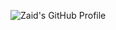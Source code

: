 ![Zaid's GitHub Profile](ttps://cdn.discordapp.com/attachments/1248578456657199124/1263152298859696198/profile.svg?ex=669931c0&is=6697e040&hm=3596732cbda19d3ffd9d6642ecea2d658a321cd636be8bd39c8639b994cde455&)
